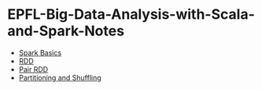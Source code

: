 # EPFL-Big-Data-Analysis-with-Scala-and-Spark-Notes

- [Spark Basics](https://github.com/zjplab/EPFL-Big-Data-Analysis-with-Scala-and-Spark-Notes/issues/2)
- [RDD](https://github.com/zjplab/EPFL-Big-Data-Analysis-with-Scala-and-Spark-Notes/issues/3)
- [Pair RDD](https://github.com/zjplab/EPFL-Big-Data-Analysis-with-Scala-and-Spark-Notes/issues/4)
- [Partitioning and Shuffling](https://github.com/zjplab/EPFL-Big-Data-Analysis-with-Scala-and-Spark-Notes/issues/1)
